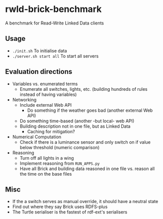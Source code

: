 # rwld-brick-benchmark
A benchmark for Read-Write Linked Data clients

## Usage
* `./init.sh` To initialise data
* `./server.sh start all` To start all servers

## Evaluation directions
* Variables vs. enumerated terms
  * Enumerate all switches, lights, etc. (building hundreds of rules instead of having variables)
* Networking
  * Include external Web API
    * Do something if the weather goes bad (another external Web API)
  * Do something time-based (another -but local- web API)
  * Building description not in one file, but as Linked Data
    * Caching for mitigation?
* Numerical Computation
  * Check if there is a luminance sensor and only switch on if value below threshold (numeric comparison)
* Reasoning
  * Turn off all lights in a wing
  * Implement reasoning from `RUN_APPS.py`
  * Have all Brick and building data reasoned in one file vs. reason all the time on the base files

## Misc
* If the a switch serves as manual override, it should have a neutral state
* Find out where they say Brick uses RDFS-plus
* The Turtle serialiser is the fastest of rdf-ext's serialisers
